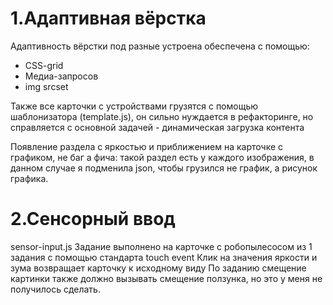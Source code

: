 # 1.Адаптивная вёрстка
Адаптивность вёрстки под разные устроена обеспечена с помощью:
- CSS-grid
- Медиа-запросов
- img srcset

Также все карточки с устройствами грузятся с помощью шаблонизатора (template.js), он сильно нуждается в рефакторинге, но справляется с основной задачей - динамическая загрузка контента

Появление раздела с яркостью и приближением на карточке с графиком, не баг а фича: такой раздел есть у каждого изображения, в данном случае я подменила json, чтобы грузился не график, а рисунок графика.

# 2.Сенсорный ввод
sensor-input.js
Задание выполнено на карточке с робопылесосом из 1 задания с помощью стандарта touch event
Клик на значения яркости и зума возвращает карточку к исходному виду
По заданию смещение картинки также должно вызывать смещение ползунка, но это у меня не получилось сделать.
